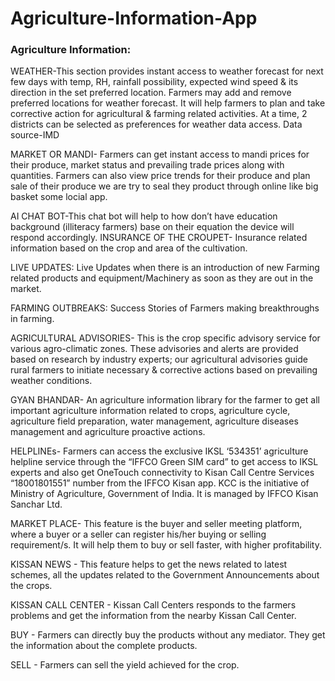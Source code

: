 # Agriculture-Information-App

### Agriculture Information: 

WEATHER-This section provides instant access to weather forecast for next few days with temp, RH, rainfall possibility, expected wind speed & its direction in the set preferred location. Farmers may add and remove preferred locations for weather forecast. It will help farmers to plan and take corrective action for agricultural & farming related activities. At a time, 2 districts can be selected as preferences for weather data access. Data source-IMD

MARKET OR MANDI- Farmers can get instant access to mandi prices for their produce, market status and prevailing trade prices along with quantities. Farmers can also view price trends for their produce and plan sale of their produce we are try to seal they product through online like big basket some locial app.

AI CHAT BOT-This chat bot will help to how don’t have education background (illiteracy farmers) base on their equation the device will respond accordingly. 
INSURANCE OF THE CROUPET- Insurance related information based on the crop and area of the cultivation.

LIVE UPDATES: Live Updates when there is an introduction of new Farming related products and equipment/Machinery as soon as they are out in the market. 

FARMING OUTBREAKS: Success Stories of Farmers making breakthroughs in farming.

AGRICULTURAL ADVISORIES- This is the crop specific advisory service for various agro-climatic zones. These advisories and alerts are provided based on research by industry experts; our agricultural advisories guide rural farmers to initiate necessary & corrective actions based on prevailing weather conditions.


GYAN BHANDAR- An agriculture information library for the farmer to get all important agriculture information related to crops, agriculture cycle, agriculture field preparation, water management, agriculture diseases management and agriculture proactive actions.

HELPLINEs- Farmers can access the exclusive IKSL ‘534351’ agriculture helpline service through the “IFFCO Green SIM card” to get access to IKSL experts and also get OneTouch connectivity to Kisan Call Centre Services “18001801551” number from the IFFCO Kisan app. KCC is the initiative of Ministry of Agriculture, Government of India. It is managed by IFFCO Kisan Sanchar Ltd.

MARKET PLACE- This feature is the buyer and seller meeting platform, where a buyer or a seller can register his/her buying or selling requirement/s. It will help them to buy or sell faster, with higher profitability.

KISSAN NEWS - This feature helps to get the news related to latest schemes, all the updates related to the Government Announcements about the crops.

KISSAN CALL CENTER - Kissan Call Centers responds to the farmers problems and get the information from the nearby Kissan Call Center.

BUY - Farmers can directly buy the products without any mediator. They get the information about the complete products.

SELL - Farmers can sell the yield achieved for the crop.
